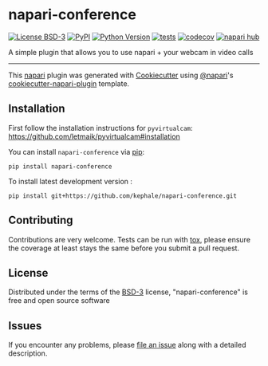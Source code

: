 # napari-conference

[![License BSD-3](https://img.shields.io/pypi/l/napari-conference.svg?color=green)](https://github.com/kephale/napari-conference/raw/main/LICENSE)
[![PyPI](https://img.shields.io/pypi/v/napari-conference.svg?color=green)](https://pypi.org/project/napari-conference)
[![Python Version](https://img.shields.io/pypi/pyversions/napari-conference.svg?color=green)](https://python.org)
[![tests](https://github.com/kephale/napari-conference/workflows/tests/badge.svg)](https://github.com/kephale/napari-conference/actions)
[![codecov](https://codecov.io/gh/kephale/napari-conference/branch/main/graph/badge.svg)](https://codecov.io/gh/kephale/napari-conference)
[![napari hub](https://img.shields.io/endpoint?url=https://api.napari-hub.org/shields/napari-conference)](https://napari-hub.org/plugins/napari-conference)

A simple plugin that allows you to use napari + your webcam in video calls

----------------------------------

This [napari] plugin was generated with [Cookiecutter] using [@napari]'s [cookiecutter-napari-plugin] template.

<!--
Don't miss the full getting started guide to set up your new package:
https://github.com/napari/cookiecutter-napari-plugin#getting-started

and review the napari docs for plugin developers:
https://napari.org/stable/plugins/index.html
-->

## Installation

First follow the installation instructions for `pyvirtualcam`:
https://github.com/letmaik/pyvirtualcam#installation

You can install `napari-conference` via [pip]:

    pip install napari-conference



To install latest development version :

    pip install git+https://github.com/kephale/napari-conference.git


## Contributing

Contributions are very welcome. Tests can be run with [tox], please ensure
the coverage at least stays the same before you submit a pull request.

## License

Distributed under the terms of the [BSD-3] license,
"napari-conference" is free and open source software

## Issues

If you encounter any problems, please [file an issue] along with a detailed description.

[napari]: https://github.com/napari/napari
[Cookiecutter]: https://github.com/audreyr/cookiecutter
[@napari]: https://github.com/napari
[MIT]: http://opensource.org/licenses/MIT
[BSD-3]: http://opensource.org/licenses/BSD-3-Clause
[GNU GPL v3.0]: http://www.gnu.org/licenses/gpl-3.0.txt
[GNU LGPL v3.0]: http://www.gnu.org/licenses/lgpl-3.0.txt
[Apache Software License 2.0]: http://www.apache.org/licenses/LICENSE-2.0
[Mozilla Public License 2.0]: https://www.mozilla.org/media/MPL/2.0/index.txt
[cookiecutter-napari-plugin]: https://github.com/napari/cookiecutter-napari-plugin

[file an issue]: https://github.com/kephale/napari-conference/issues

[napari]: https://github.com/napari/napari
[tox]: https://tox.readthedocs.io/en/latest/
[pip]: https://pypi.org/project/pip/
[PyPI]: https://pypi.org/

